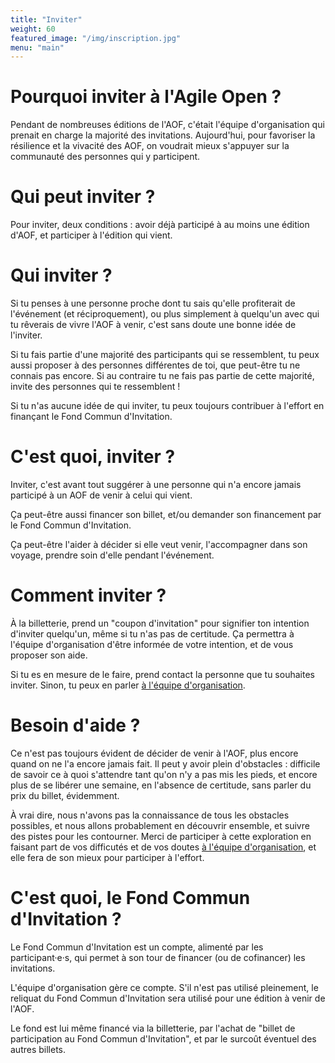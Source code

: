 ```yaml
---
title: "Inviter"
weight: 60
featured_image: "/img/inscription.jpg"
menu: "main"
---
```


# Pourquoi inviter à l'Agile Open ?

Pendant de nombreuses éditions de l'AOF, c'était l'équipe d'organisation qui
prenait en charge la majorité des invitations.  Aujourd'hui, pour favoriser la
résilience et la vivacité des AOF, on voudrait mieux s'appuyer sur la
communauté des personnes qui y participent.

# Qui peut inviter ?

Pour inviter, deux conditions : avoir déjà participé à au moins une édition
d'AOF, et participer à l'édition qui vient.

# Qui inviter ?

Si tu penses à une personne proche dont tu sais qu'elle profiterait de
l'événement (et réciproquement), ou plus simplement à quelqu'un avec qui tu rêverais de vivre l'AOF
à venir, c'est sans doute une bonne idée de l'inviter.

Si tu fais partie d'une majorité des participants qui se ressemblent, tu peux
aussi proposer à des personnes différentes de toi, que peut-être tu ne connais
pas encore. Si au contraire tu ne fais pas partie de cette majorité, invite des
personnes qui te ressemblent !

Si tu n'as aucune idée de qui inviter, tu peux toujours contribuer à l'effort
en finançant le Fond Commun d'Invitation.

# C'est quoi, inviter ?

Inviter, c'est avant tout suggérer à une personne qui n'a encore jamais participé
à un AOF de venir à celui qui vient.

Ça peut-être aussi financer son billet, et/ou demander son financement par le
Fond Commun d'Invitation.

Ça peut-être l'aider à décider si elle veut venir, l'accompagner dans son
voyage, prendre soin d'elle pendant l'événement.

# Comment inviter ?

À la billetterie, prend un "coupon d'invitation" pour signifier ton intention
d'inviter quelqu'un, même si tu n'as pas de certitude. Ça permettra à l'équipe
d'organisation d'être informée de votre intention, et de vous proposer son
aide.

Si tu es en mesure de le faire, prend contact la personne que tu souhaites
inviter. Sinon, tu peux en parler [à l'équipe
d'organisation](mailto:staff@agileopenfrance.com).

# Besoin d'aide ?

Ce n'est pas toujours évident de décider de venir à l'AOF, plus encore quand on
ne l'a encore jamais fait.  Il peut y avoir plein d'obstacles : difficile de
savoir ce à quoi s'attendre tant qu'on n'y a pas mis les pieds, et encore plus
de se libérer une semaine, en l'absence de certitude, sans parler du prix du
billet, évidemment.

À vrai dire, nous n'avons pas la connaissance de tous les obstacles possibles,
et nous allons probablement en découvrir ensemble, et suivre des pistes pour
les contourner. Merci de participer à cette exploration en faisant part de vos
difficutés et de vos doutes [à l'équipe d'organisation](mailto:staff@agileopenfrance.com), et elle fera de son mieux
pour participer à l'effort.

# C'est quoi, le Fond Commun d'Invitation ?

Le Fond Commun d'Invitation est un compte, alimenté par les participant·e·s,
qui permet à son tour de financer (ou de cofinancer) les invitations.

L'équipe d'organisation gère ce compte.  S'il n'est pas utilisé pleinement, le
reliquat du Fond Commun d'Invitation sera utilisé pour une édition à venir de l'AOF.

Le fond est lui même financé via la billetterie, par l'achat de "billet de
participation au Fond Commun d'Invitation", et par le surcoût éventuel des
autres billets.
